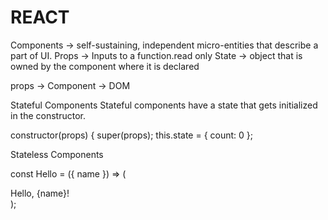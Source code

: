 # REACT

Components -> self-sustaining, independent micro-entities that describe a part of UI.
Props -> Inputs to a function.read only
State ->  object that is owned by the component where it is declared

props -> Component -> DOM


Stateful Components
Stateful components have a state that gets initialized in the constructor. 

constructor(props) {
  super(props);
  this.state = { count: 0 };
  
 Stateless Components
 
 const Hello = ({ name }) => (<div>Hello, {name}!</div>);
